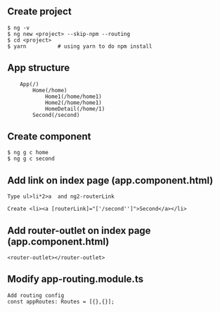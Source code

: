 ## Create project
    $ ng -v
    $ ng new <project> --skip-npm --routing
    $ cd <project>
    $ yarn          # using yarn to do npm install 


## App structure
```
    App(/)
        Home(/home)
            Home1(/home/home1)
            Home2(/home/home1)
            HomeDetail(/home/1)
        Second(/second)
```

## Create component
    $ ng g c home
    $ ng g c second
    
## Add link on index page (app.component.html)
    
    Type ul>li*2>a  and ng2-routerLink  

    Create <li><a [routerLink]="['/second'']">Second</a></li>

## Add router-outlet on index page (app.component.html)
    <router-outlet></router-outlet>

## Modify app-routing.module.ts
    Add routing config
    const appRoutes: Routes = [{},{}];